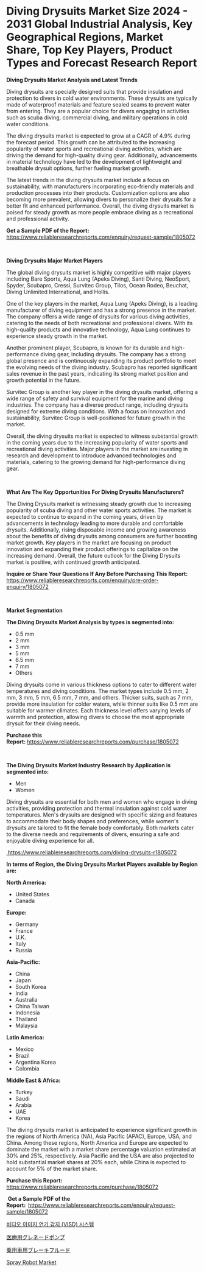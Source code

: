 <p><h1>Diving Drysuits Market Size 2024 - 2031 Global Industrial Analysis, Key Geographical Regions, Market Share, Top Key Players, Product Types and Forecast Research Report</h1></p><p><strong>Diving Drysuits Market Analysis and Latest Trends</strong></p>
<p><p>Diving drysuits are specially designed suits that provide insulation and protection to divers in cold water environments. These drysuits are typically made of waterproof materials and feature sealed seams to prevent water from entering. They are a popular choice for divers engaging in activities such as scuba diving, commercial diving, and military operations in cold water conditions.</p><p>The diving drysuits market is expected to grow at a CAGR of 4.9% during the forecast period. This growth can be attributed to the increasing popularity of water sports and recreational diving activities, which are driving the demand for high-quality diving gear. Additionally, advancements in material technology have led to the development of lightweight and breathable drysuit options, further fueling market growth.</p><p>The latest trends in the diving drysuits market include a focus on sustainability, with manufacturers incorporating eco-friendly materials and production processes into their products. Customization options are also becoming more prevalent, allowing divers to personalize their drysuits for a better fit and enhanced performance. Overall, the diving drysuits market is poised for steady growth as more people embrace diving as a recreational and professional activity.</p></p>
<p><strong>Get a Sample PDF of the Report:&nbsp;</strong> <a href="https://www.reliableresearchreports.com/enquiry/request-sample/1805072">https://www.reliableresearchreports.com/enquiry/request-sample/1805072</a></p>
<p>&nbsp;</p>
<p><strong>Diving Drysuits Major Market Players</strong></p>
<p><p>The global diving drysuits market is highly competitive with major players including Bare Sports, Aqua Lung (Apeks Diving), Santi Diving, NeoSport, Spyder, Scubapro, Cressi, Survitec Group, Tilos, Ocean Rodeo, Beuchat, Diving Unlimited International, and Hollis. </p><p>One of the key players in the market, Aqua Lung (Apeks Diving), is a leading manufacturer of diving equipment and has a strong presence in the market. The company offers a wide range of drysuits for various diving activities, catering to the needs of both recreational and professional divers. With its high-quality products and innovative technology, Aqua Lung continues to experience steady growth in the market.</p><p>Another prominent player, Scubapro, is known for its durable and high-performance diving gear, including drysuits. The company has a strong global presence and is continuously expanding its product portfolio to meet the evolving needs of the diving industry. Scubapro has reported significant sales revenue in the past years, indicating its strong market position and growth potential in the future.</p><p>Survitec Group is another key player in the diving drysuits market, offering a wide range of safety and survival equipment for the marine and diving industries. The company has a diverse product range, including drysuits designed for extreme diving conditions. With a focus on innovation and sustainability, Survitec Group is well-positioned for future growth in the market.</p><p>Overall, the diving drysuits market is expected to witness substantial growth in the coming years due to the increasing popularity of water sports and recreational diving activities. Major players in the market are investing in research and development to introduce advanced technologies and materials, catering to the growing demand for high-performance diving gear.</p></p>
<p>&nbsp;</p>
<p><strong>What Are The Key Opportunities For Diving Drysuits Manufacturers?</strong></p>
<p><p>The Diving Drysuits market is witnessing steady growth due to increasing popularity of scuba diving and other water sports activities. The market is expected to continue to expand in the coming years, driven by advancements in technology leading to more durable and comfortable drysuits. Additionally, rising disposable income and growing awareness about the benefits of diving drysuits among consumers are further boosting market growth. Key players in the market are focusing on product innovation and expanding their product offerings to capitalize on the increasing demand. Overall, the future outlook for the Diving Drysuits market is positive, with continued growth anticipated.</p></p>
<p><strong>Inquire or Share Your Questions If Any Before Purchasing This Report:</strong> <a href="https://www.reliableresearchreports.com/enquiry/pre-order-enquiry/1805072">https://www.reliableresearchreports.com/enquiry/pre-order-enquiry/1805072</a></p>
<p>&nbsp;</p>
<p><strong>Market Segmentation</strong></p>
<p><strong>The Diving Drysuits Market Analysis by types is segmented into:</strong></p>
<p><ul><li>0.5 mm</li><li>2 mm</li><li>3 mm</li><li>5 mm</li><li>6.5 mm</li><li>7 mm</li><li>Others</li></ul></p>
<p><p>Diving drysuits come in various thickness options to cater to different water temperatures and diving conditions. The market types include 0.5 mm, 2 mm, 3 mm, 5 mm, 6.5 mm, 7 mm, and others. Thicker suits, such as 7 mm, provide more insulation for colder waters, while thinner suits like 0.5 mm are suitable for warmer climates. Each thickness level offers varying levels of warmth and protection, allowing divers to choose the most appropriate drysuit for their diving needs.</p></p>
<p><strong>Purchase this Report:&nbsp;</strong><a href="https://www.reliableresearchreports.com/purchase/1805072">https://www.reliableresearchreports.com/purchase/1805072</a></p>
<p>&nbsp;</p>
<p><strong>The Diving Drysuits Market Industry Research by Application is segmented into:</strong></p>
<p><ul><li>Men</li><li>Women</li></ul></p>
<p><p>Diving drysuits are essential for both men and women who engage in diving activities, providing protection and thermal insulation against cold water temperatures. Men's drysuits are designed with specific sizing and features to accommodate their body shapes and preferences, while women's drysuits are tailored to fit the female body comfortably. Both markets cater to the diverse needs and requirements of divers, ensuring a safe and enjoyable diving experience for all.</p></p>
<p><a href="https://www.reliableresearchreports.com/diving-drysuits-r1805072">&nbsp;https://www.reliableresearchreports.com/diving-drysuits-r1805072</a></p>
<p><strong>In terms of Region, the Diving Drysuits Market Players available by Region are:</strong></p>
<p>
    <p> <strong> North America: </strong>
        <ul>
            <li>United States</li>
            <li>Canada</li>
        </ul>
        </p> 
    <p> <strong> Europe: </strong>
        <ul>
            <li>Germany</li>
            <li>France</li>
            <li>U.K.</li>
            <li>Italy</li>
            <li>Russia</li>
        </ul>
        </p> 
    <p> <strong> Asia-Pacific: </strong>
        <ul>
            <li>China</li>
            <li>Japan</li>
            <li>South Korea</li>
            <li>India</li>
            <li>Australia</li>
            <li>China Taiwan</li>
            <li>Indonesia</li>
            <li>Thailand</li>
            <li>Malaysia</li>
        </ul>
        </p> 
    <p> <strong> Latin America: </strong>
        <ul>
            <li>Mexico</li>
            <li>Brazil</li>
            <li>Argentina Korea</li>
            <li>Colombia</li>
        </ul>
        </p> 
    <p> <strong> Middle East & Africa: </strong>
        <ul>
            <li>Turkey</li>
            <li>Saudi</li>
            <li>Arabia</li>
            <li>UAE</li>
            <li>Korea</li>
        </ul>
    </p>
    </p>
<p><p>The diving drysuits market is anticipated to experience significant growth in the regions of North America (NA), Asia Pacific (APAC), Europe, USA, and China. Among these regions, North America and Europe are expected to dominate the market with a market share percentage valuation estimated at 30% and 25%, respectively. Asia Pacific and the USA are also projected to hold substantial market shares at 20% each, while China is expected to account for 5% of the market share.</p></p>
<p><strong>Purchase this Report: </strong><a href="https://www.reliableresearchreports.com/purchase/1805072">https://www.reliableresearchreports.com/purchase/1805072</a></p>
<p>&nbsp;<strong>Get a Sample PDF of the Report:&nbsp;&nbsp;</strong><a href="https://www.reliableresearchreports.com/enquiry/request-sample/1805072">https://www.reliableresearchreports.com/enquiry/request-sample/1805072</a></p>
<p><strong></strong></p>
<p><p><a href="https://medium.com/@dellkoepp03/%EB%B9%84%EB%94%94%EC%98%A4-%EC%9D%B4%EB%AF%B8%EC%A7%80-%EC%97%B0%EA%B8%B0-%EA%B0%90%EC%A7%80-visd-%EC%8B%9C%EC%8A%A4%ED%85%9C-%EC%8B%9C%EC%9E%A5-%EA%B7%9C%EB%AA%A8-%EB%B0%8F-%EC%A0%90%EC%9C%A0%EC%9C%A8-%EB%B6%84%EC%84%9D-%EC%84%B1%EC%9E%A5-%EC%B6%94%EC%9D%B4-%EB%B0%8F-%EC%98%88%EC%B8%A1-2024-2031-218e7f9e8ef7">비디오 이미지 연기 감지 (VISD) 시스템</a></p><p><a href="https://medium.com/@queenlitle19361/%E5%8C%BB%E7%99%82%E7%94%A8%E3%82%B0%E3%83%AC%E3%83%8D%E3%83%BC%E3%83%89-%E3%83%9D%E3%83%B3%E3%83%97%E3%81%AE%E5%B8%82%E5%A0%B4%E8%A6%8F%E6%A8%A1%E3%81%A8%E3%82%B7%E3%82%A7%E3%82%A2%E5%88%86%E6%9E%90-%E6%88%90%E9%95%B7%E3%83%88%E3%83%AC%E3%83%B3%E3%83%89%E3%81%A8%E4%BA%88%E6%B8%AC-2024%E5%B9%B4-2031%E5%B9%B4-2c30bfc7f8ee">医療用グレネードポンプ</a></p><p><a href="https://medium.com/@kelscdowell78456/%E4%B9%97%E7%94%A8%E8%BB%8A%E7%94%A8%E3%83%96%E3%83%AC%E3%83%BC%E3%82%AD%E3%83%95%E3%83%AB%E3%83%BC%E3%83%89%E5%B8%82%E5%A0%B4%E3%83%AC%E3%83%9D%E3%83%BC%E3%83%88-%E8%A3%BD%E5%93%81%E3%82%BF%E3%82%A4%E3%83%97-dot-3-dot-4-dot-5-%E3%82%A8%E3%83%B3%E3%83%89%E3%83%A6%E3%83%BC%E3%82%B9-%E3%82%BB%E3%83%80%E3%83%B3-mpv-suv-%E3%81%9D%E3%81%AE%E4%BB%96-%E3%81%8A%E3%82%88%E3%81%B3%E5%9C%B0%E5%9F%9F2024%E5%B9%B4-2031%E5%B9%B4-9f3d070c2fa6">乗用車用ブレーキフルード</a></p><p><a href="https://issuu.com/reportprime-2/docs/spray-robot-market-size-2030.pptx">Spray Robot Market</a></p></p>